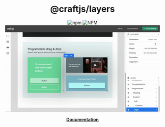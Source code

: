 
<div align="center" style={{d}}>
<h1>@craftjs/layers</h1>

<img alt="npm" src="https://img.shields.io/npm/v/drooltip.js?color=%23000&style=for-the-badge">
<img alt="NPM" src="https://img.shields.io/npm/l/drooltip.js?color=%23000&style=for-the-badge">

</div>

<div align="center" style={{d}}>
  <img alt="styled-components" src="assets/readme-demo.gif"/>
</div>

<p align="center">
  <strong>
    <a aria-label="next.js learn" href="https://prevwong.github.io/craft.js/r/docs/additional/layers">Documentation</a>
  </strong>
</p>

